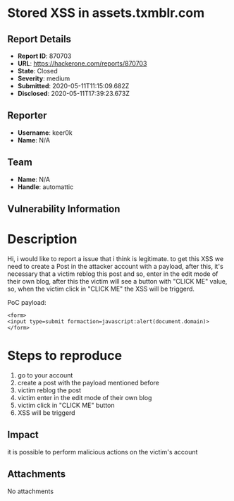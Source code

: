 # Stored XSS in assets.txmblr.com

## Report Details
- **Report ID**: 870703
- **URL**: https://hackerone.com/reports/870703
- **State**: Closed
- **Severity**: medium
- **Submitted**: 2020-05-11T11:15:09.682Z
- **Disclosed**: 2020-05-11T17:39:23.673Z

## Reporter
- **Username**: keer0k
- **Name**: N/A

## Team
- **Name**: N/A
- **Handle**: automattic

## Vulnerability Information
# Description

Hi, i would like to report a issue that i think is legitimate. to get this XSS we need to create a Post in the attacker account with a payload, after this, it's necessary that a victim reblog this post and so, enter in the edit mode of their own blog, after this the victim will see a button with "CLICK ME" value, so, when the victim click in "CLICK ME" the XSS will be triggerd.

PoC payload:
```
<form>
<input type=submit formaction=javascript:alert(document.domain)>
</form>
```

# Steps to reproduce
1. go to your account
2. create a post with the payload mentioned before
3. victim reblog the post
4. victim enter in the edit mode of their own blog
5. victim click in "CLICK ME" button
6. XSS will be triggerd

## Impact

it is possible to perform malicious actions on the victim's account

## Attachments
No attachments
